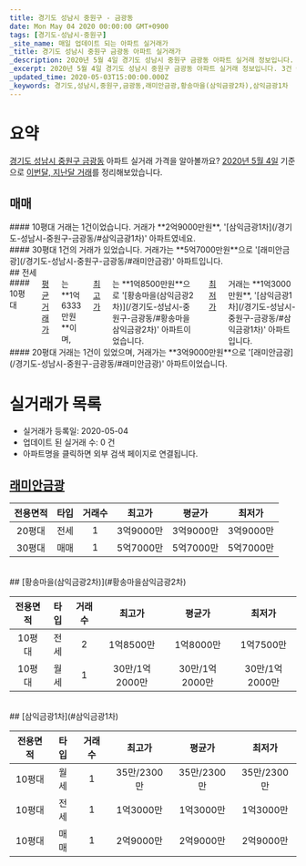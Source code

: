 ```yaml
---
title: 경기도 성남시 중원구 - 금광동
date: Mon May 04 2020 00:00:00 GMT+0900
tags: [경기도-성남시-중원구]
_site_name: 매일 업데이트 되는 아파트 실거래가
_title: 경기도 성남시 중원구 금광동 아파트 실거래가
_description: 2020년 5월 4일 경기도 성남시 중원구 금광동 아파트 실거래 정보입니다. 3건 아파트 정보가 있습니다.
_excerpt: 2020년 5월 4일 경기도 성남시 중원구 금광동 아파트 실거래 정보입니다. 3건 아파트 정보가 있습니다.
_updated_time: 2020-05-03T15:00:00.000Z
_keywords: 경기도,성남시,중원구,금광동,래미안금광,황송마을(삼익금광2차),삼익금광1차
---
```





# 요약
<ins>경기도 성남시 중원구 금광동</ins> 아파트 실거래 가격을 알아볼까요? <ins>2020년 5월 4일</ins> 기준으로 <ins>이번달, 지난달 거래</ins>를 정리해보았습니다.

## 매매
<div class="container">
<div class="six columns" markdown="1">
#### 10평대
거래는 1건이었습니다. 거래가 **2억9000만원**, '[삼익금광1차](/경기도-성남시-중원구-금광동/#삼익금광1차)' 아파트였네요.
</div>
<div class="six columns" markdown="1">
#### 30평대
1건의 거래가 있었습니다. 거래가는 **5억7000만원**으로 '[래미안금광](/경기도-성남시-중원구-금광동/#래미안금광)' 아파트입니다.
</div>
</div>
## 전세
<div class="container">
<div class="six columns" markdown="1">
#### 10평대
<ins>평균 거래가</ins>는 **1억6333만원**이며, <ins>최고가</ins>는 **1억8500만원**으로 '[황송마을(삼익금광2차)](/경기도-성남시-중원구-금광동/#황송마을삼익금광2차)' 아파트이었습니다. <ins>최저가</ins> 거래는 **1억3000만원**, '[삼익금광1차](/경기도-성남시-중원구-금광동/#삼익금광1차)' 아파트입니다.
</div>
<div class="six columns" markdown="1">
#### 20평대
거래는 1건이 있었으며, 거래가는 **3억9000만원**으로 '[래미안금광](/경기도-성남시-중원구-금광동/#래미안금광)' 아파트이었습니다.
</div>
</div>



# 실거래가 목록
- 실거래가 등록일: 2020-05-04
- 업데이트 된 실거래 수: 0 건
- 아파트명을 클릭하면 외부 검색 페이지로 연결됩니다.

## [래미안금광](#래미안금광)

|전용면적|타입|거래수|최고가|평균가|최저가|
|:---:|:---:|:---:|:---:|:---:|:---:|
|20평대|<span class="deal-type-2">전세</span>|1|3억9000만|3억9000만|3억9000만|
|30평대|<span class="deal-type-1">매매</span>|1|5억7000만|5억7000만|5억7000만|

<br/>
## [황송마을(삼익금광2차)](#황송마을삼익금광2차)

|전용면적|타입|거래수|최고가|평균가|최저가|
|:---:|:---:|:---:|:---:|:---:|:---:|
|10평대|<span class="deal-type-2">전세</span>|2|1억8500만|1억8000만|1억7500만|
|10평대|<span class="deal-type-3">월세</span>|1|30만/1억2000만|30만/1억2000만|30만/1억2000만|

<br/>
## [삼익금광1차](#삼익금광1차)

|전용면적|타입|거래수|최고가|평균가|최저가|
|:---:|:---:|:---:|:---:|:---:|:---:|
|10평대|<span class="deal-type-3">월세</span>|1|35만/2300만|35만/2300만|35만/2300만|
|10평대|<span class="deal-type-2">전세</span>|1|1억3000만|1억3000만|1억3000만|
|10평대|<span class="deal-type-1">매매</span>|1|2억9000만|2억9000만|2억9000만|

<br/>



